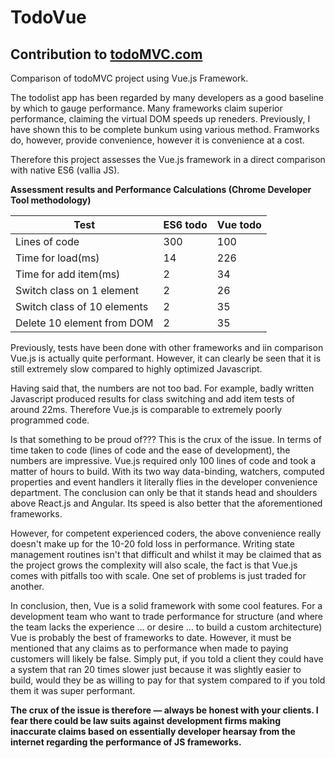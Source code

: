 # TodoVue

## Contribution to [todoMVC.com](http://todomvc.com) 

Comparison of todoMVC project using Vue.js Framework. 

The todolist app has been regarded by many developers as a good baseline by which to gauge performance. Many frameworks claim superior performance, claiming the virtual DOM speeds up reneders. Previously, I have shown this to be complete bunkum using various method. Framworks do, however, provide convenience, however it is convenience at a cost. 

Therefore this project assesses the Vue.js framework in a direct comparison with native ES6 (vallia JS).      

**Assessment results and Performance Calculations (Chrome Developer Tool methodology)** 

| Test                        | ES6 todo      | Vue todo        |
| --------------------------- | ------------- | --------------- |
| Lines of code               | 300           | 100             |
| Time for load(ms)           | 14            | 226             |
| Time for add item(ms)       | 2             | 34              |
| Switch class on 1 element   | 2             | 26              |
| Switch class of 10 elements | 2             | 35              |
| Delete 10 element from DOM  | 2             | 35              |

Previously, tests have been done with other frameworks and iin comparison Vue.js is actually quite performant. However, it can clearly be seen that it is still extremely slow compared to highly optimized Javascript. 

Having said that, the numbers are not too bad. For example, badly written Javascript produced results for class switching and add item tests of around 22ms. Therefore Vue.js is comparable to extremely poorly programmed code.

Is that something to be proud of??? This is the crux of the issue. In terms of time taken to code (lines of code and the ease of development), the numbers are impressive. Vue.js required only 100 lines of code and took a matter of hours to build. With its two way data-binding, watchers, computed properties and event handlers it literally flies in the developer convenience department. The conclusion can only be that it stands head and shoulders above React.js and Angular. Its speed is also better that the aforementioned frameworks.

However, for competent experienced coders, the above convenience really doesn't make up for the 10-20 fold loss in performance. Writing state management routines isn't that difficult and whilst it may be claimed that as the project grows the complexity will also scale, the fact is that Vue.js comes with pitfalls too with scale. One set of problems is just traded for another.     

In conclusion, then, Vue is a solid framework with some cool features. For a development team who want to trade performance for structure (and where the team lacks the experience ... or desire ... to build a custom architecture) Vue is probably the best of frameworks to date. However, it must be mentioned that any claims as to performance when made to paying customers will likely be false. Simply put, if you told a client they could have a system that ran 20 times slower just because it was slightly easier to build, would they be as willing to pay for that system compared to if you told them it was super performant.

**The crux of the issue is therefore — always be honest with your clients. I fear there could be law suits against development firms making inaccurate claims based on essentially developer hearsay from the internet regarding the performance of JS frameworks.** 


